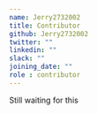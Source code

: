 ```yaml
---
name: Jerry2732002
title: Contributor
github: Jerry2732002
twitter: ""
linkedin: ""
slack: ""
joining_date: ""
role : contributor
---
```


Still waiting for this
